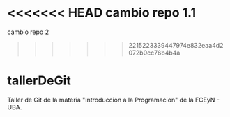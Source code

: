 <<<<<<< HEAD
cambio repo 1.1
=======
cambio repo 2
>>>>>>> 2215223339447974e832eaa4d2072b0cc76b4b4a
# tallerDeGit
Taller de Git de la materia "Introduccion a la Programacion" de la FCEyN - UBA.

